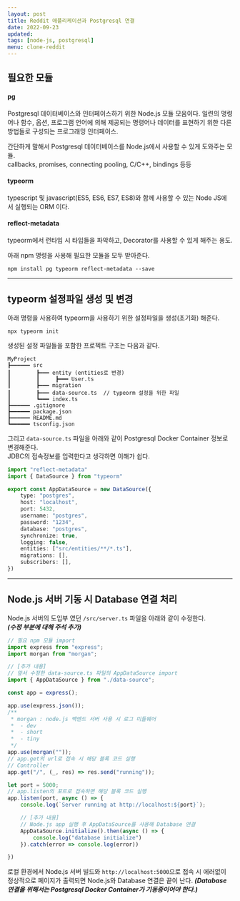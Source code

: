 ```yaml
---
layout: post
title: Reddit 애플리케이션과 Postgresql 연결
date: 2022-09-23
updated: 
tags: [node-js, postgresql]
menu: clone-reddit
---
```

## 필요한 모듈
#### pg
Postgresql 데이터베이스와 인터페이스하기 위한 Node.js 모듈 모음이다.
일련의 명령어나 함수, 옵션, 프로그램 언어에 의해 제공되는 명령어나 데이터를 표현하기 위한 다른 방법들로 구성되는 프로그래밍 인터페이스.

간단하게 말해서 Postgresql 데이터베이스를 Node.js에서 사용할 수 있게 도와주는 모듈.    
callbacks, promises, connecting pooling, C/C++, bindings 등등

#### typeorm
typescript 및 javascript(ES5, ES6, ES7, ES8)와 함께 사용할 수 있는 Node JS에서 실행되는 ORM 이다.

#### reflect-metadata
typeorm에서 런타임 시 타입들을 파악하고, Decorator를 사용할 수 있게 해주는 용도.

아래 npm 명령을 사용해 필요한 모듈을 모두 받아준다.
```
npm install pg typeorm reflect-metadata --save
```

- - -

## typeorm 설정파일 생성 및 변경
아래 명령을 사용하여 typeorm을 사용하기 위한 설정파일을 생성(초기화) 해준다.
```
npx typeorm init
```

생성된 설정 파일들을 포함한 프로젝트 구조는 다음과 같다.
```
MyProject   
┣━━━━━━ src   
┃        ┣━━━ entity (entities로 변경)
┃        ┃     ┣━━━ User.ts   
┃        ┣━━━ migration   
┃        ┣━━━ data-source.ts  // typeorm 설정을 위한 파일
┃        ┗━━━ index.ts   
┣━━━━━━ .gitignore   
┣━━━━━━ package.json   
┣━━━━━━ README.md   
┗━━━━━━ tsconfig.json
```

그리고 `data-source.ts` 파일을 아래와 같이 Postgresql Docker Container 정보로 변경해준다.   
JDBC의 접속정보를 입력한다고 생각하면 이해가 쉽다.
```typescript
import "reflect-metadata"
import { DataSource } from "typeorm"

export const AppDataSource = new DataSource({
    type: "postgres",
    host: "localhost",
    port: 5432,
    username: "postgres",
    password: "1234",
    database: "postgres",
    synchronize: true,
    logging: false,
    entities: ["src/entities/**/*.ts"],
    migrations: [],
    subscribers: [],
})
```

- - -

## Node.js 서버 기동 시 Database 연결 처리
Node.js 서버의 도입부 였던 `/src/server.ts` 파일을 아래와 같이 수정한다.   
***(수정 부분에 대해 주석 추가)***
```typescript
// 필요 npm 모듈 import
import express from "express";
import morgan from "morgan";

// [추가 내용]
// 앞서 수정한 data-source.ts 파일의 AppDataSource import
import { AppDataSource } from "./data-source";

const app = express();

app.use(express.json());
/**
 * morgan : node.js 백엔드 서버 사용 시 로그 미들웨어
 *  - dev
 *  - short
 *  - tiny
 */
app.use(morgan(""));
// app.get의 url로 접속 시 해당 블록 코드 실행
// Controller
app.get("/", (_, res) => res.send("running"));

let port = 5000;
// app.listen의 포트로 접속하면 해당 블록 코드 실행
app.listen(port, async () => {
    console.log(`Server running at http://localhost:${port}`);

    // [추가 내용]
    // Node.js app 실행 후 AppDataSource를 사용해 Database 연결
    AppDataSource.initialize().then(async () => {
        console.log("database initialize")
    }).catch(error => console.log(error))

})
```

로컬 환경에서 Node.js 서버 빌드와 `http://localhost:5000`으로 접속 시 
에러없이 정상적으로 페이지가 출력되면 Node.js와 Database 연결은 끝이 난다.
***(Database 연결을 위해서는 Postgresql Docker Container가 기동중이어야 한다.)***